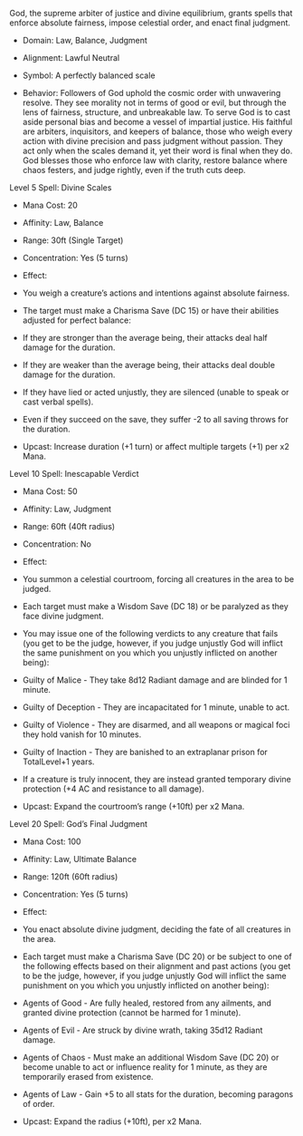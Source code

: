 God, the supreme arbiter of justice and divine equilibrium, grants spells that enforce absolute fairness, impose celestial order, and enact final judgment.

- Domain: Law, Balance, Judgment
    
- Alignment: Lawful Neutral
    
- Symbol: A perfectly balanced scale
    
- Behavior: Followers of God uphold the cosmic order with unwavering resolve. They see morality not in terms of good or evil, but through the lens of fairness, structure, and unbreakable law. To serve God is to cast aside personal bias and become a vessel of impartial justice. His faithful are arbiters, inquisitors, and keepers of balance, those who weigh every action with divine precision and pass judgment without passion. They act only when the scales demand it, yet their word is final when they do. God blesses those who enforce law with clarity, restore balance where chaos festers, and judge rightly, even if the truth cuts deep.
    

Level 5 Spell: Divine Scales

- Mana Cost: 20
    
- Affinity: Law, Balance
    
- Range: 30ft (Single Target)
    
- Concentration: Yes (5 turns)
    
- Effect:
    

- You weigh a creature’s actions and intentions against absolute fairness.
    
- The target must make a Charisma Save (DC 15) or have their abilities adjusted for perfect balance:
    

- If they are stronger than the average being, their attacks deal half damage for the duration.
    
- If they are weaker than the average being, their attacks deal double damage for the duration.
    
- If they have lied or acted unjustly, they are silenced (unable to speak or cast verbal spells).
    

- Even if they succeed on the save, they suffer -2 to all saving throws for the duration.
    

- Upcast: Increase duration (+1 turn) or affect multiple targets (+1) per x2 Mana.
    

Level 10 Spell: Inescapable Verdict

- Mana Cost: 50
    
- Affinity: Law, Judgment
    
- Range: 60ft (40ft radius)
    
- Concentration: No
    
- Effect:
    

- You summon a celestial courtroom, forcing all creatures in the area to be judged.
    
- Each target must make a Wisdom Save (DC 18) or be paralyzed as they face divine judgment.
    
- You may issue one of the following verdicts to any creature that fails (you get to be the judge, however, if you judge unjustly God will inflict the same punishment on you which you unjustly inflicted on another being):
    

- Guilty of Malice - They take 8d12 Radiant damage and are blinded for 1 minute.
    
- Guilty of Deception - They are incapacitated for 1 minute, unable to act.
    
- Guilty of Violence - They are disarmed, and all weapons or magical foci they hold vanish for 10 minutes.
    
- Guilty of Inaction - They are banished to an extraplanar prison for TotalLevel+1 years.
    

- If a creature is truly innocent, they are instead granted temporary divine protection (+4 AC and resistance to all damage).
    

- Upcast: Expand the courtroom’s range (+10ft) per x2 Mana.
    

Level 20 Spell: God’s Final Judgment

- Mana Cost: 100
    
- Affinity: Law, Ultimate Balance
    
- Range: 120ft (60ft radius)
    
- Concentration: Yes (5 turns)
    
- Effect:
    

- You enact absolute divine judgment, deciding the fate of all creatures in the area.
    
- Each target must make a Charisma Save (DC 20) or be subject to one of the following effects based on their alignment and past actions (you get to be the judge, however, if you judge unjustly God will inflict the same punishment on you which you unjustly inflicted on another being):
    

- Agents of Good - Are fully healed, restored from any ailments, and granted divine protection (cannot be harmed for 1 minute).
    
- Agents of Evil - Are struck by divine wrath, taking 35d12 Radiant damage.
    
- Agents of Chaos - Must make an additional Wisdom Save (DC 20) or become unable to act or influence reality for 1 minute, as they are temporarily erased from existence.
    
- Agents of Law - Gain +5 to all stats for the duration, becoming paragons of order.
    

- Upcast: Expand the radius (+10ft), per x2 Mana.
